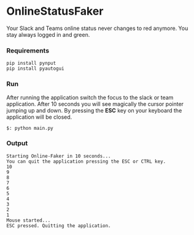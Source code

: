 # OnlineStatusFaker

Your Slack and Teams online status never changes to red anymore. You stay always logged in and green.

### Requirements

```
pip install pynput
pip install pyautogui
```

### Run

After running the application switch the focus to the slack or team application. After 10 seconds you will see magically the cursor pointer jumping up and down.
By pressing the **ESC** key on your keyboard the application will be closed.

```
$: python main.py
```


### Output 

```
Starting Online-Faker in 10 seconds...
You can quit the application pressing the ESC or CTRL key.
10
9
8
7
6
5
4
3
2
1
Mouse started...
ESC pressed. Quitting the application.
```